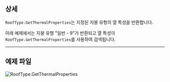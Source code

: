 ## 상세
`RoofType.GetThermalProperties`는 지정된 지붕 유형의 열 특성을 반환합니다.

아래 예제에서는 지붕 유형 "일반 - 9"가 반환되고 열 특성이 `RoofType.GetThermalProperties`를 사용하여 검색됩니다.
___
## 예제 파일

![RoofType.GetThermalProperties](./Revit.Elements.RoofType.GetThermalProperties_img.jpg)

